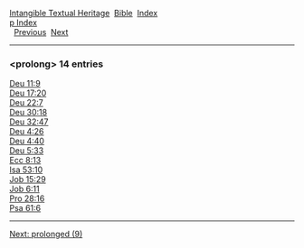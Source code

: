 [Intangible Textual Heritage](../../index)  [Bible](../index) 
[Index](index)   
[p Index](_p_)  
  [Previous](c08885)  [Next](c08887) 

------------------------------------------------------------------------

### &lt;prolong&gt; 14 entries

[Deu 11:9](../kjv/deu011.htm#009)  
[Deu 17:20](../kjv/deu017.htm#020)  
[Deu 22:7](../kjv/deu022.htm#007)  
[Deu 30:18](../kjv/deu030.htm#018)  
[Deu 32:47](../kjv/deu032.htm#047)  
[Deu 4:26](../kjv/deu004.htm#026)  
[Deu 4:40](../kjv/deu004.htm#040)  
[Deu 5:33](../kjv/deu005.htm#033)  
[Ecc 8:13](../kjv/ecc008.htm#013)  
[Isa 53:10](../kjv/isa053.htm#010)  
[Job 15:29](../kjv/job015.htm#029)  
[Job 6:11](../kjv/job006.htm#011)  
[Pro 28:16](../kjv/pro028.htm#016)  
[Psa 61:6](../kjv/psa061.htm#006)  

------------------------------------------------------------------------

[Next: prolonged (9)](c08887)
